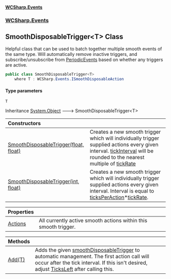 #### [WCSharp\.Events](README.md 'README')
### [WCSharp\.Events](WCSharp.Events.md 'WCSharp\.Events')

## SmoothDisposableTrigger\<T\> Class

Helpful class that can be used to batch together multiple smooth events of the same type\. Will automatically remove inactive triggers, and
subscribe/unsubscribe from [PeriodicEvents](WCSharp.Events.PeriodicEvents.md 'WCSharp\.Events\.PeriodicEvents') based on whether any triggers are active\.

```csharp
public class SmoothDisposableTrigger<T>
    where T : WCSharp.Events.ISmoothDisposableAction
```
#### Type parameters

<a name='WCSharp.Events.SmoothDisposableTrigger_T_.T'></a>

`T`

Inheritance [System\.Object](https://learn.microsoft.com/en-us/dotnet/api/system.object 'System\.Object') &#129106; SmoothDisposableTrigger\<T\>

| Constructors | |
| :--- | :--- |
| [SmoothDisposableTrigger\(float, float\)](WCSharp.Events.SmoothDisposableTrigger_T_.#ctor.md#WCSharp.Events.SmoothDisposableTrigger_T_.SmoothDisposableTrigger(float,float) 'WCSharp\.Events\.SmoothDisposableTrigger\<T\>\.SmoothDisposableTrigger\(float, float\)') | Creates a new smooth trigger which will individually trigger supplied actions every given interval\.   [tickInterval](WCSharp.Events.SmoothDisposableTrigger_T_.md#WCSharp.Events.SmoothDisposableTrigger_T_.SmoothDisposableTrigger(float,float).tickInterval 'WCSharp\.Events\.SmoothDisposableTrigger\<T\>\.SmoothDisposableTrigger\(float, float\)\.tickInterval') will be rounded to the nearest multiple of [tickRate](WCSharp.Events.SmoothDisposableTrigger_T_.md#WCSharp.Events.SmoothDisposableTrigger_T_.SmoothDisposableTrigger(float,float).tickRate 'WCSharp\.Events\.SmoothDisposableTrigger\<T\>\.SmoothDisposableTrigger\(float, float\)\.tickRate') |
| [SmoothDisposableTrigger\(int, float\)](WCSharp.Events.SmoothDisposableTrigger_T_.#ctor.md#WCSharp.Events.SmoothDisposableTrigger_T_.SmoothDisposableTrigger(int,float) 'WCSharp\.Events\.SmoothDisposableTrigger\<T\>\.SmoothDisposableTrigger\(int, float\)') | Creates a new smooth trigger which will individually trigger supplied actions every given interval\.   Interval is equal to [ticksPerAction](WCSharp.Events.SmoothDisposableTrigger_T_.md#WCSharp.Events.SmoothDisposableTrigger_T_.SmoothDisposableTrigger(int,float).ticksPerAction 'WCSharp\.Events\.SmoothDisposableTrigger\<T\>\.SmoothDisposableTrigger\(int, float\)\.ticksPerAction')*[tickRate](WCSharp.Events.SmoothDisposableTrigger_T_.md#WCSharp.Events.SmoothDisposableTrigger_T_.SmoothDisposableTrigger(int,float).tickRate 'WCSharp\.Events\.SmoothDisposableTrigger\<T\>\.SmoothDisposableTrigger\(int, float\)\.tickRate'). |

| Properties | |
| :--- | :--- |
| [Actions](WCSharp.Events.SmoothDisposableTrigger_T_.Actions.md 'WCSharp\.Events\.SmoothDisposableTrigger\<T\>\.Actions') | All currently active smooth actions within this smooth trigger\. |

| Methods | |
| :--- | :--- |
| [Add\(T\)](WCSharp.Events.SmoothDisposableTrigger_T_.Add(T).md 'WCSharp\.Events\.SmoothDisposableTrigger\<T\>\.Add\(T\)') | Adds the given [smoothDisposableTrigger](WCSharp.Events.SmoothDisposableTrigger_T_.Add(T).md#WCSharp.Events.SmoothDisposableTrigger_T_.Add(T).smoothDisposableTrigger 'WCSharp\.Events\.SmoothDisposableTrigger\<T\>\.Add\(T\)\.smoothDisposableTrigger') to automatic management\.   The first action call will occur after the tick interval. If this isn't desired, adjust [TicksLeft](WCSharp.Events.ISmoothDisposableAction.TicksLeft.md 'WCSharp\.Events\.ISmoothDisposableAction\.TicksLeft') after calling this. |

